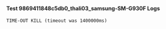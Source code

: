 #### Test 9869411848c5db0_thali03_samsung-SM-G930F Logs


```
TIME-OUT KILL (timeout was 1400000ms)
```
